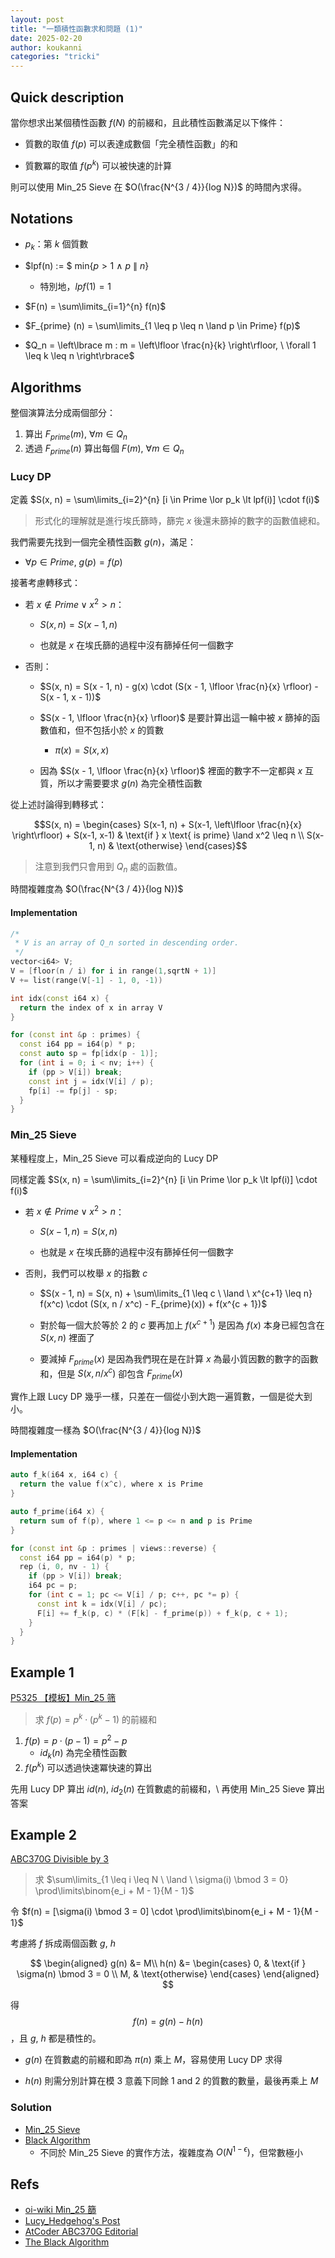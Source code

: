 ```yaml
---
layout: post
title: "一類積性函數求和問題 (1)"
date: 2025-02-20
author: koukanni
categories: "tricki"
---
```


## $\text{Quick description}$
當你想求出某個積性函數 $f(N)$ 的前綴和，且此積性函數滿足以下條件：

- 質數的取值 $f(p)$ 可以表達成數個「完全積性函數」的和

- 質數冪的取值 $f(p^k)$ 可以被快速的計算

則可以使用 $\text{Min_25 Sieve}$ 在 $O(\frac{N^{3 / 4}}{log N})$ 的時間內求得。

<!--more-->

## $\text{Notations}$

- $p_k$：第 $k$ 個質數

- $lpf(n) := $ min{$p \gt 1 \ \land \ p \ \| \ n$}
    - 特別地，$lpf(1) = 1$

- $F(n) = \sum\limits_{i=1}^{n} f(n)$

- $F_{prime} (n) = \sum\limits_{1 \leq p \leq n \land p \in Prime} f(p)$

- $Q_n = \left\lbrace m : m = \left\lfloor \frac{n}{k} \right\rfloor, \  \forall 1 \leq k \leq n \right\rbrace$


## $\text{Algorithms}$

整個演算法分成兩個部分：

1. 算出 $F_{prime} (m), \ \forall m \in Q_n$
2. 透過 $F_{prime} (n)$ 算出每個 $F(m), \ \forall m \in Q_n$

### $\text{Lucy DP}$

定義 $S(x, n) = \sum\limits_{i=2}^{n} [i \in Prime \lor p_k \lt lpf(i)] \cdot f(i)$
> 形式化的理解就是進行埃氏篩時，篩完 $x$ 後還未篩掉的數字的函數值總和。

我們需要先找到一個完全積性函數 $g(n)$，滿足：
- $\forall p \in Prime, \ g(p) = f(p)$

接著考慮轉移式：

- 若 $x \notin Prime \lor x^2 \gt n$：

    - $S(x, n) = S(x - 1, n)$

    - 也就是 $x$ 在埃氏篩的過程中沒有篩掉任何一個數字

- 否則：
    - $S(x, n) = S(x - 1, n) - g(x) \cdot (S(x - 1, \lfloor \frac{n}{x} \rfloor) - S(x - 1, x - 1))$

    - $S(x - 1, \lfloor \frac{n}{x} \rfloor)$ 是要計算出這一輪中被 $x$ 篩掉的函數值和，但不包括小於 $x$ 的質數

      - $\pi(x) = S(x, x)$

    - 因為 $S(x - 1, \lfloor \frac{n}{x} \rfloor)$ 裡面的數字不一定都與 $x$ 互質，所以才需要要求 $g(n)$ 為完全積性函數

從上述討論得到轉移式：

$$S(x, n) = \begin{cases}
S(x-1, n) + S(x-1, \left\lfloor \frac{n}{x} \right\rfloor) + S(x-1, x-1) & \text{if } x \text{ is prime} \land x^2 \leq n \\
S(x-1, n) & \text{otherwise} \end{cases}$$


> 注意到我們只會用到 $Q_n$ 處的函數值。

時間複雜度為 $O(\frac{N^{3 / 4}}{log N})$

#### $\text{Implementation}$

```cpp
/*
 * V is an array of Q_n sorted in descending order.
 */
vector<i64> V;
V = [floor(n / i) for i in range(1,sqrtN + 1)]
V += list(range(V[-1] - 1, 0, -1))

int idx(const i64 x) {
  return the index of x in array V
}

for (const int &p : primes) {
  const i64 pp = i64(p) * p;
  const auto sp = fp[idx(p - 1)];
  for (int i = 0; i < nv; i++) {
    if (pp > V[i]) break;
    const int j = idx(V[i] / p);
    fp[i] -= fp[j] - sp;
  }
}
```

### $\text{Min_25 Sieve}$

某種程度上，$\text{Min_25 Sieve}$ 可以看成逆向的 $\text{Lucy DP}$

同樣定義 $S(x, n) = \sum\limits_{i=2}^{n} [i \in Prime \lor p_k \lt lpf(i)] \cdot f(i)$

- 若 $x \notin Prime \lor x^2 \gt n$：

    - $S(x - 1, n) = S(x, n)$

    - 也就是 $x$ 在埃氏篩的過程中沒有篩掉任何一個數字

- 否則，我們可以枚舉 $x$ 的指數 $c$

    - $S(x - 1, n) = S(x, n) + \sum\limits_{1 \leq c \ \land \ x^{c+1} \leq n} f(x^c) \cdot (S(x, n / x^c) - F_{prime}(x)) + f(x^{c + 1})$

    - 對於每一個大於等於 $2$ 的 $c$ 要再加上 $f(x^{c + 1})$ 是因為 $f(x)$ 本身已經包含在 $S(x, n)$ 裡面了

    - 要減掉 $F_{prime} (x)$ 是因為我們現在是在計算 $x$ 為最小質因數的數字的函數和，但是 $S(x, n / x^c)$ 卻包含 $F_{prime}(x)$

實作上跟 $\text{Lucy DP}$ 幾乎一樣，只差在一個從小到大跑一遍質數，一個是從大到小。

時間複雜度一樣為 $O(\frac{N^{3 / 4}}{log N})$

#### $\text{Implementation}$

```cpp
auto f_k(i64 x, i64 c) {
  return the value f(x^c), where x is Prime
}

auto f_prime(i64 x) {
  return sum of f(p), where 1 <= p <= n and p is Prime
}

for (const int &p : primes | views::reverse) {
  const i64 pp = i64(p) * p;
  rep (i, 0, nv - 1) {
    if (pp > V[i]) break;
    i64 pc = p;
    for (int c = 1; pc <= V[i] / p; c++, pc *= p) {
      const int k = idx(V[i] / pc);
      F[i] += f_k(p, c) * (F[k] - f_prime(p)) + f_k(p, c + 1);
    }
  }
}
```

## $\text{Example 1}$

[P5325 【模板】Min_25 筛](https://www.luogu.com.cn/problem/P5325)
> 求 $f(p) = p^k \cdot (p^k - 1)$ 的前綴和

1. $f(p) = p \cdot (p - 1) = p^2 - p$
    - $id_k(n)$ 為完全積性函數
2. $f(p^k)$ 可以透過快速冪快速的算出

先用 $\text{Lucy DP}$ 算出 $id(n), \ id_2(n)$ 在質數處的前綴和，\\
再使用 $\text{Min_25 Sieve}$ 算出答案

## $\text{Example 2}$

[ABC370G Divisible by 3 ](https://atcoder.jp/contests/abc370/tasks/abc370_g)
> 求 $\sum\limits_{1 \leq i \leq N \ \land \ \sigma(i) \bmod 3 = 0} \prod\limits\binom{e_i + M - 1}{M - 1}$

令 $f(n) = [\sigma(i) \bmod 3 = 0] \cdot \prod\limits\binom{e_i + M - 1}{M - 1}$

考慮將 $f$ 拆成兩個函數 $g, \ h$

$$
\begin{aligned}
g(n) &= M\\
h(n) &=
\begin{cases}
0, & \text{if } \sigma(n) \bmod 3 = 0 \\
M, & \text{otherwise}
\end{cases}
\end{aligned}
$$

得 $$f(n) = g(n) - h(n)$$，且 $g, \ h$ 都是積性的。

- $g(n)$ 在質數處的前綴和即為 $\pi(n)$ 乘上 $M$，容易使用 $\text{Lucy DP}$ 求得

- $h(n)$ 則需分別計算在模 $3$ 意義下同餘 $1 \text{ and } 2$ 的質數的數量，最後再乘上 $M$

### $\text{Solution}$
- [Min_25 Sieve](https://atcoder.jp/contests/abc370/submissions/62826443)
- [Black Algorithm](https://atcoder.jp/contests/abc370/submissions/62826479)
  - 不同於 $\text{Min_25 Sieve}$ 的實作方法，複雜度為 $O(N^{1-\epsilon})$，但常數極小

## $\text{Refs}$

- [oi-wiki Min_25 篩](https://oi-wiki.org/math/number-theory/min-25/#%E6%B1%82%E8%8E%AB%E6%AF%94%E4%B9%8C%E6%96%AF%E5%87%BD%E6%95%B0%E7%9A%84%E5%89%8D%E7%BC%80%E5%92%8C)
- [Lucy_Hedgehog's Post](https://projecteuler.net/best_posts=10)
- [AtCoder ABC370G Editorial](https://atcoder.jp/contests/abc370/editorial/10906)
- [The Black Algorithm](https://baihacker.github.io/main/2020/The_prefix-sum_of_multiplicative_function_the_black_algorithm.html)